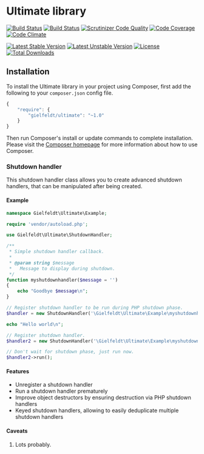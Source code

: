 # Ultimate library

[![Build Status](https://travis-ci.org/gielfeldt/ultimate.svg?branch=master)][2]
[![Build Status](https://scrutinizer-ci.com/g/gielfeldt/ultimate/badges/build.png?b=master)](https://scrutinizer-ci.com/g/gielfeldt/ultimate/build-status/master)
[![Scrutinizer Code Quality](https://scrutinizer-ci.com/g/gielfeldt/ultimate/badges/quality-score.png?b=master)][3]
[![Code Coverage](https://scrutinizer-ci.com/g/gielfeldt/ultimate/badges/coverage.png?b=master)][3]
[![Code Climate](https://codeclimate.com/github/gielfeldt/ultimate/badges/gpa.svg)][5]

[![Latest Stable Version](https://poser.pugx.org/gielfeldt/ultimate/v/stable.svg)][1]
[![Latest Unstable Version](https://poser.pugx.org/gielfeldt/ultimate/v/unstable.svg)][1]
[![License](https://poser.pugx.org/gielfeldt/ultimate/license.svg)][4]
[![Total Downloads](https://poser.pugx.org/gielfeldt/ultimate/downloads.svg)][1]

## Installation

To install the Ultimate library in your project using Composer, first add the following to your `composer.json`
config file.
```javascript
{
    "require": {
        "gielfeldt/ultimate": "~1.0"
    }
}
```

Then run Composer's install or update commands to complete installation. Please visit the [Composer homepage][7] for
more information about how to use Composer.

### Shutdown handler

This shutdown handler class allows you to create advanced shutdown handlers, that
can be manipulated after being created.

#### Example

```php
namespace Gielfeldt\Ultimate\Example;

require 'vendor/autoload.php';

use Gielfeldt\Ultimate\ShutdownHandler;

/**
 * Simple shutdown handler callback.
 *
 * @param string $message
 *   Message to display during shutdown.
 */
function myshutdownhandler($message = '')
{
    echo "Goodbye $message\n";
}

// Register shutdown handler to be run during PHP shutdown phase.
$handler = new ShutdownHandler('\Gielfeldt\Ultimate\Example\myshutdownhandler', array('cruel world'));

echo "Hello world\n";

// Register shutdown handler.
$handler2 = new ShutdownHandler('\Gielfeldt\Ultimate\Example\myshutdownhandler', array('for now'));

// Don't wait for shutdown phase, just run now.
$handler2->run();
```

#### Features

* Unregister a shutdown handler
* Run a shutdown handler prematurely
* Improve object destructors by ensuring destruction via PHP shutdown handlers
* Keyed shutdown handlers, allowing to easily deduplicate multiple shutdown handlers

#### Caveats

1. Lots probably.



[1]:  https://packagist.org/packages/gielfeldt/ultimate
[2]:  https://travis-ci.org/gielfeldt/ultimate
[3]:  https://scrutinizer-ci.com/g/gielfeldt/ultimate/?branch=master
[4]:  https://github.com/gielfeldt/ultimate/blob/master/LICENSE.md
[5]:  https://codeclimate.com/github/gielfeldt/ultimate
[6]:  https://coveralls.io/r/gielfeldt/ultimate
[7]:  http://getcomposer.org
